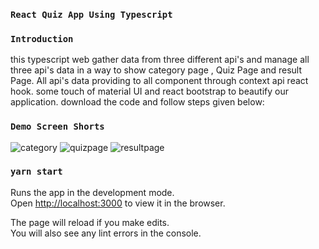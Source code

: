 ### `React Quiz App Using Typescript`
### `Introduction`
this typescript web gather data from three different api's and manage all three api's data in a way  to show category page , Quiz Page and result Page. All api's data providing to all component through context api react hook. some touch of material UI and react bootstrap to beautify our application.
download the code and follow steps given below:
### `Demo Screen Shorts`
![category](https://user-images.githubusercontent.com/69121735/123522746-c3220a00-d6d8-11eb-8c3e-8793e75629c6.png)
![quizpage](https://user-images.githubusercontent.com/69121735/123522750-c74e2780-d6d8-11eb-86c0-29bb088cc586.png)
![resultpage](https://user-images.githubusercontent.com/69121735/123522752-ca491800-d6d8-11eb-8b0d-78ea952b2849.png)


### `yarn start`

Runs the app in the development mode.\
Open [http://localhost:3000](http://localhost:3000) to view it in the browser.

The page will reload if you make edits.\
You will also see any lint errors in the console.


